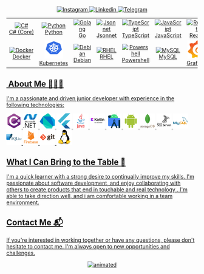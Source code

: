 <div id="badges" align="center">
  <a href="https://www.instagram.com/polgimeno/">
    <img src="https://img.shields.io/badge/Instagram-purple?logo=instagram&logoColor=white&style=for-the-badge" alt="Instagram"/>
  <a href="https://www.linkedin.com">
    <img src="https://img.shields.io/badge/Linkedin-blue?logo=linkedin&logoColor=white&style=for-the-badge" alt="Linkedin"/>
  <a href="https://t.me/pg995">
    <img src="https://img.shields.io/badge/Telegram-9cf?logo=telegram&logoColor=white&style=for-the-badge" alt="Telegram"/>
    
</div>
    
   <table>
  <tbody><tr>
    <td align="center" width="96">
      <a href="#macropower-tech">
        <img src="/MacroPower/MacroPower/raw/master/img/csharp-original.svg" width="48" height="48" alt="C#" style="max-width: 100%;">
      </a>
      <br>C#&nbsp;(Core)
    </td>
    <td align="center" width="96">
      <a href="#macropower-tech">
        <img src="/MacroPower/MacroPower/raw/master/img/python-original.svg" width="48" height="48" alt="Python" style="max-width: 100%;">
      </a>
      <br>Python
    </td>
    <td align="center" width="96">
      <a href="#macropower-tech">
        <img src="/MacroPower/MacroPower/raw/master/img/go-flat.svg" width="48" height="48" alt="Golang" style="max-width: 100%;">
      </a>
      <br>Go
    </td>
    <td align="center" width="96">
      <a href="#macropower-tech">
        <img src="https://camo.githubusercontent.com/8ec11d7cf463a6f03a2b620e75ab697dd8025180a5f15d8ed0f3e0ad397e7cd2/68747470733a2f2f6a736f6e6e65742e6f72672f696d672f69736f6c6f676f2e737667" width="48" height="48" alt="Jsonnet" data-canonical-src="https://jsonnet.org/img/isologo.svg" style="max-width: 100%;">
      </a>
      <br>Jsonnet
    </td>
    <td align="center" width="96">
      <a href="#macropower-tech">
        <img src="/MacroPower/MacroPower/raw/master/img/typescript-original.svg" width="48" height="48" alt="TypeScript" style="max-width: 100%;">
      </a>
      <br>TypeScript
    </td>
    <td align="center" width="96">
      <a href="#macropower-tech">
        <img src="/MacroPower/MacroPower/raw/master/img/javascript-original.svg" width="48" height="48" alt="JavaScript" style="max-width: 100%;">
      </a>
      <br>JavaScript
    </td>
    <td align="center" width="96">
      <a href="#macropower-tech">
        <img src="/MacroPower/MacroPower/raw/master/img/react-original.svg" width="48" height="48" alt="React" style="max-width: 100%;">
      </a>
      <br>React
    </td>
    <td align="center" width="96">
      <a href="#macropower-tech">
        <img src="/MacroPower/MacroPower/raw/master/img/bootstrap-plain.svg" width="48" height="48" alt="Bootstrap" style="max-width: 100%;">
      </a>
      <br>Bootstrap
    </td>
    <td align="center" width="96">
      <a href="#macropower-tech">
        <img src="/MacroPower/MacroPower/raw/master/img/sass-original.svg" width="48" height="48" alt="Sass" style="max-width: 100%;">
      </a>
      <br>Sass
    </td>
  </tr>
  <tr>
    <td align="center" width="96"> 
      <a href="#macropower-tech">
        <img src="/MacroPower/MacroPower/raw/master/img/docker-original.svg" width="48" height="48" alt="Docker" style="max-width: 100%;">
      </a>
      <br>Docker
    </td>
    <td align="center" width="96">
      <a href="#macropower-tech">
        <img src="https://raw.githubusercontent.com/cncf/artwork/master/projects/kubernetes/icon/color/kubernetes-icon-color.svg" width="48" height="48" alt="Kubernetes" style="max-width: 100%;">
      </a>
      <br>Kubernetes
    </td>
    <td align="center" width="96">
      <a href="#macropower-tech">
        <img src="/MacroPower/MacroPower/raw/master/img/debian-original.svg" width="48" height="48" alt="Debian" style="max-width: 100%;">
      </a>
      <br>Debian
    </td>
    <td align="center" width="96">
      <a href="#macropower-tech">
        <img src="/MacroPower/MacroPower/raw/master/img/redhat-original.svg" width="48" height="48" alt="RHEL" style="max-width: 100%;">
      </a>
      <br>RHEL
    </td>
    <td align="center" width="96">
      <a href="#macropower-tech">
        <img src="https://raw.githubusercontent.com/PowerShell/PowerShell/master/assets/ps_black_128.svg" width="48" height="48" alt="Powershell" style="max-width: 100%;">
      </a>
      <br>Powershell
    </td>
    <td align="center" width="96">
      <a href="#macropower-tech">
        <img src="/MacroPower/MacroPower/raw/master/img/mysql-original.svg" width="48" height="48" alt="MySQL" style="max-width: 100%;">
      </a>
      <br>MySQL
    </td>
    <td align="center" width="96">
      <a href="#macropower-tech">
        <img src="https://raw.githubusercontent.com/grafana/grafana/master/public/img/grafana_icon.svg" width="48" height="48" alt="Grafana" style="max-width: 100%;">
      </a>
      <br>Grafana
    </td>
    <td align="center" width="96">
      <a href="#macropower-tech">
        <img src="https://github.com/cncf/artwork/raw/master/projects/prometheus/icon/color/prometheus-icon-color.svg" width="48" height="48" alt="Prometheus" style="max-width: 100%;">
      </a>
      <br>Prometheus
    </td>
    <td align="center" width="96">
      <a href="#macropower-tech">
        <img src="https://raw.githubusercontent.com/cncf/artwork/master/projects/thanos/icon/color/thanos-icon-color.svg" width="48" height="48" alt="Thanos" style="max-width: 100%;">
      </a>
      <br>Thanos
    </td>
  </tr>
</tbody></table>
    

<h2> About Me 🧑‍💻👋</h2>

I'm a passionate and driven junior developer with experience in the following technologies:

<div>
  <img src="https://github.com/devicons/devicon/blob/master/icons/csharp/csharp-original.svg" title="csharp" alt="c#" width="40" height="40"/>
   <img src="https://github.com/devicons/devicon/blob/master/icons/dot-net/dot-net-original-wordmark.svg" title="dotnet" alt="net" width="40" height="40"/>
  <img src="https://github.com/devicons/devicon/blob/master/icons/dart/dart-original.svg" title="Dart" alt="Dart" width="40" height="40"/>
  <img src="https://github.com/devicons/devicon/blob/master/icons/flutter/flutter-original.svg" title="Flutter" alt="flutter" width="40" height="40"/>
  <img src="https://github.com/devicons/devicon/blob/master/icons/java/java-original-wordmark.svg" title="Java" alt="java" width="40" height="40"/>
  <img src="https://github.com/devicons/devicon/blob/master/icons/kotlin/kotlin-original-wordmark.svg" title="Kotlin" alt="kotlin" width="40" height="40"/>
  <img src="https://github.com/devicons/devicon/blob/master/icons/androidstudio/androidstudio-original.svg" title="Android Studio" alt="AndroidStudio" width="40" height="40"/>
  <img src="https://github.com/devicons/devicon/blob/master/icons/android/android-original.svg" title="Android" alt="Android" width="40" height="40"/>
  <img src="https://github.com/devicons/devicon/blob/master/icons/mongodb/mongodb-original-wordmark.svg" title="Mongodb" alt="Mongo" width="40" height="40"/>
  <img src="https://github.com/devicons/devicon/blob/master/icons/microsoftsqlserver/microsoftsqlserver-plain-wordmark.svg" title="SQLServer" alt="MSSql" width="40" height="40"/>
  <img src="https://github.com/devicons/devicon/blob/master/icons/mysql/mysql-original-wordmark.svg" title="MySql" alt="MYSQL" width="40" height="40"/>
  <img src="https://github.com/devicons/devicon/blob/master/icons/sqlite/sqlite-original-wordmark.svg" title="SqLite" alt="sqlite" width="40" height="40"/>
  <img src="https://github.com/devicons/devicon/blob/master/icons/firebase/firebase-plain-wordmark.svg" title="Firebase" alt="firebase" width="40" height="40"/>
  <img src="https://github.com/devicons/devicon/blob/master/icons/git/git-original-wordmark.svg" title="Git" alt="git" width="40" height="40"/>
  <img src="https://github.com/devicons/devicon/blob/master/icons/linux/linux-original.svg" title="Linux" alt="linux" width="40" height="40"/>
</div>


<h2>What I Can Bring to the Table 💪</h2>

I'm a quick learner with a strong desire to continually improve my skills. I'm passionate about software development, and enjoy collaborating with others to create products that end in touchable and real technology . I'm able to take direction well, and i am comfortable working in a team environment.

<h2>Contact Me 📬</h2>

If you're interested in working together or have any questions, please don't hesitate to contact me. I'm always open to new opportunities and challenges.


<p align="center">
  <img src="https://i.makeagif.com/media/8-17-2015/ow6u2T.gif" alt="animated" />
</p>
